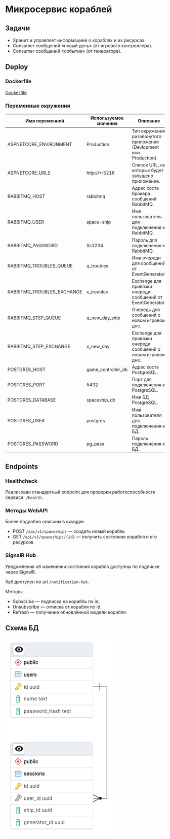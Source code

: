 # Микросервис кораблей

## Задачи

- Хранит и управляет информацией о кораблях и их ресурсах.
- Consumer сообщений «новый день» (от игрового контроллера).
- Consumer сообщений «событие» (от генератора).

## Deploy

### Dockerfile

[Dockerfile](./Dockerfile)

### Переменные окружения

| Имя переменной             | Используемое значение | Описание                                                           |
|----------------------------|-----------------------|--------------------------------------------------------------------|
| ASPNETCORE_ENVIRONMENT     | Production            | Тип окружения развёрнутого приложения (Devlopment или Production). |
| ASPNETCORE_URLS            | http://+:5216         | Список URL, на которых будет запущено приложение.                  |
| RABBITMQ_HOST              | rabbitmq              | Адрес хоста брокера сообщений RabbitMQ.                            |
| RABBITMQ_USER              | space-ship            | Имя пользователя для подключения к RabbitMQ.                       |
| RABBITMQ_PASSWORD          | Ss1234                | Пароль для подключения к RabbitMQ.                                 |
| RABBITMQ_TROUBLES_QUEUE    | q_troubles            | Имя очереди для сообщений от EventGenerator.                       |
| RABBITMQ_TROUBLES_EXCHANGE | x_troubles            | Exchange для привязки очереди сообщений от EventGenerator.         |
| RABBITMQ_STEP_QUEUE        | q_new_day_ship        | Очередь для сообщений о новом игровом дне.                         |
| RABBITMQ_STEP_EXCHANGE     | x_new_day             | Exchange для привязки очереди сообщений о новом игровом дне.       |
| POSTGRES_HOST              | game_controller_db    | Адрес хоста PostgreSQL.                                            |
| POSTGRES_PORT              | 5432                  | Порт для подключения к PostgreSQL.                                 |
| POSTGRES_DATABASE          | spaceship_db          | Имя БД PostgreSQL.                                                 |
| POSTGRES_USER              | postgres              | Имя пользователя для подключения к БД.                             |
| POSTGRES_PASSWORD          | pg_pass               | Пароль подключения к БД.                                           |

## Endpoints

### Healthcheck

Реализован стандартный endpoint для проверки работоспособности сервиса: `/health`.

### Методы WebAPI

Более подробно описаны в swagger.

- POST `/api/v1/spaceships` &mdash; создать новый корабль
- GET `/api/v1/spaceships/{id}` &mdash; получить состояние корабля и его ресурсов

### SignalR Hub

Уведомления об изменении состояния корабля доступны по подписке через SignalR.

Хаб доступен по uri `/notification-hub`.

Методы:
- Subscribe &mdash; подписка на корабль по id.
- Unsubscribe &mdash; отписка от корабля по id.
- Refresh &mdash; получение обновлённой модели корабля.

## Схема БД

![database diagram](./docs/database.png)
